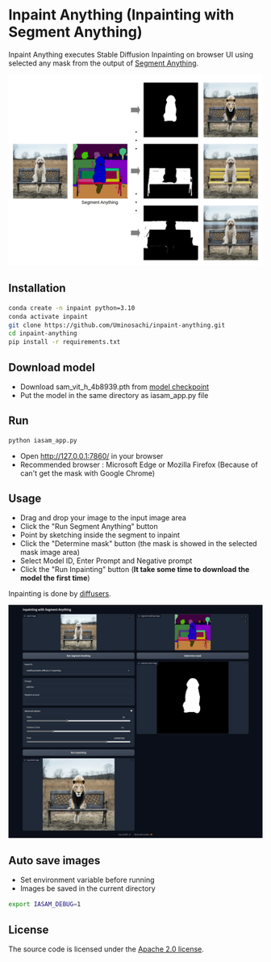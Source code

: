 # Inpaint Anything (Inpainting with Segment Anything)
Inpaint Anything executes Stable Diffusion Inpainting on browser UI using selected any mask from the output of [Segment Anything](https://github.com/facebookresearch/segment-anything).  

![Explanation image](images/inpaint_anything_explanation_image_1.png)

## Installation
```bash
conda create -n inpaint python=3.10
conda activate inpaint
git clone https://github.com/Uminosachi/inpaint-anything.git
cd inpaint-anything
pip install -r requirements.txt
```

## Download model
* Download sam_vit_h_4b8939.pth from [model checkpoint](https://github.com/facebookresearch/segment-anything#model-checkpoints)
* Put the model in the same directory as iasam_app.py file

## Run
```bash
python iasam_app.py
```
* Open http://127.0.0.1:7860/ in your browser
* Recommended browser : Microsoft Edge or Mozilla Firefox (Because of can't get the mask with Google Chrome)

## Usage
* Drag and drop your image to the input image area
* Click the "Run Segment Anything" button
* Point by sketching inside the segment to inpaint
* Click the "Determine mask" button (the mask is showed in the selected mask image area)
* Select Model ID, Enter Prompt and Negative prompt
* Click the "Run Inpainting" button (**It take some time to download the model the first time**)

Inpainting is done by [diffusers](https://github.com/huggingface/diffusers).

![UI image](images/inpaint_anything_ui_image_1.png)

## Auto save images
* Set environment variable before running
* Images be saved in the current directory
```bash
export IASAM_DEBUG=1
```

## License
The source code is licensed under the [Apache 2.0 license](LICENSE).

